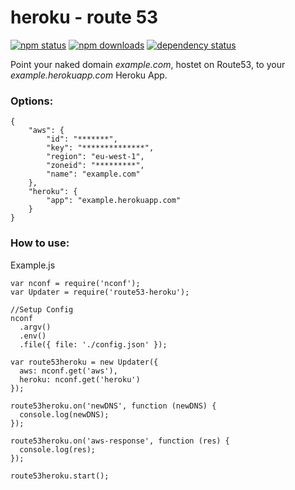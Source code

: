 # heroku - route 53

[![npm status](http://img.shields.io/npm/v/route53-heroku.svg?style=flat)](https://www.npmjs.org/package/route53-heroku)
[![npm downloads](https://img.shields.io/npm/dm/route53-heroku.svg?style=flat)](https://www.npmjs.org/package/route53-heroku)
[![dependency status](https://david-dm.org/philipheinser/route53-heroku.svg?style=flat)](https://david-dm.org/philipheinser/route53-heroku)

Point your naked domain *example.com*, hostet on Route53, to your *example.herokuapp.com* Heroku App.

### Options:
```
{
	"aws": {
		"id": "*******",
		"key": "**************",
		"region": "eu-west-1",
		"zoneid": "*********",
		"name": "example.com"
	},
	"heroku": {
		"app": "example.herokuapp.com"
	}
}
```

### How to use:
Example.js
```
var nconf = require('nconf');
var Updater = require('route53-heroku');

//Setup Config
nconf
  .argv()
  .env()
  .file({ file: './config.json' });

var route53heroku = new Updater({
  aws: nconf.get('aws'),
  heroku: nconf.get('heroku')
});

route53heroku.on('newDNS', function (newDNS) {
  console.log(newDNS);
});

route53heroku.on('aws-response', function (res) {
  console.log(res);
});

route53heroku.start();
```
